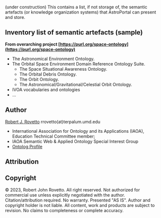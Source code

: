 (under construction) 
This contains a list, if not storage of, the semantic artefacts (or knowledge organization systems) that AstroPortal can present and store.

## Inventory list of semantic artefacts (sample)

**From overarching project [https://purl.org/space-ontology](https://purl.org/space-ontology)**
- The Astronomical Environment Ontology. 
- The Orbital Space Environment Domain Reference Ontology Suite.
  - The Space Situational Awareness Ontology.
  - The Orbital Debris Ontology. 
  - The Orbit Ontology.
  - The Astronomical/Gravitational/Celestial Orbit Ontology.
- IVOA vocabularies and ontologies
- ...
 
## Author
[Robert J. Rovetto](https://orcid.org/0000-0003-3835-7817)
rrovetto(at)terpalum.umd.edu
* International Association for Ontology and its Applications (IAOA), Education Technical Committee member; 
* IAOA Semantic Web & Applied Ontology Special Interest Group
* [Ontolog Profile](https://ontologforum.org/index.php/RobertRovetto)

## Attribution

## Copyright
© 2023, Robert John Rovetto. All right reserved.
Not authorized for commercial use unless explicitly negotiated with the author. Citation/attribution required.
No warranty. Presented "AS IS". Author and copyright holder is not liable. All content, work and products are subject to revision. No claims to completeness or complete accuracy.

